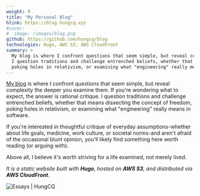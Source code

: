 ```yaml
---
weight: 9
title: "My Personal Blog"
hlink: https://blog.hungcq.xyz
#cover:
#  image: /images/blog.png
github: https://github.com/hungcq/blog
technologies: Hugo, AWS S3, AWS CloudFront
summary: >
  My blog is where I confront questions that seem simple, but reveal complexity the deeper you examine them.
  I question traditions and challenge entrenched beliefs, whether that means dissecting the concept of freedom,
  poking holes in relativism, or examining what "engineering" really means in software.
---
```


[My blog](https://blog.hungcq.xyz) is where I confront questions that seem simple, but reveal complexity the deeper you examine them.
If you're wondering what to expect, the answer is rational critique.
I question traditions and challenge entrenched beliefs, whether that means dissecting the concept of freedom,
poking holes in relativism, or examining what "engineering" really means in software.

If you're interested in thoughtful critique of everyday assumptions-whether about life goals, medicine, work culture,
or societal norms-and aren't afraid of the occasional blunt opinion,
you'll likely find something here worth reading (or arguing with).

Above all, I believe it's worth striving for a life examined, not merely lived.

*It is a static website built with **Hugo**, hosted on **AWS S3**, and distributed via **AWS CloudFront**.*

![Essays | HungCQ](/images/blog.png)
